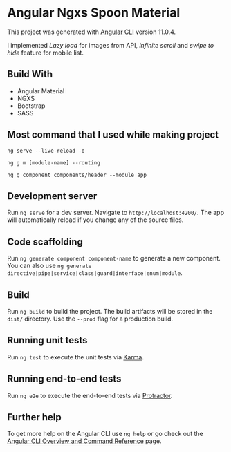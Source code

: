 # Angular Ngxs Spoon Material

This project was generated with [Angular CLI](https://github.com/angular/angular-cli) version 11.0.4.

I implemented _Lazy load_ for images from API, _infinite scroll_ and _swipe to hide_ feature for mobile list.


## Build With
* Angular Material
* NGXS
* Bootstrap
* SASS

## Most command that I used while making project

`ng serve --live-reload -o`

`ng g m [module-name] --routing`

`ng g component components/header --module app`

## Development server

Run `ng serve` for a dev server. Navigate to `http://localhost:4200/`. The app will automatically reload if you change any of the source files.

## Code scaffolding

Run `ng generate component component-name` to generate a new component. You can also use `ng generate directive|pipe|service|class|guard|interface|enum|module`.

## Build

Run `ng build` to build the project. The build artifacts will be stored in the `dist/` directory. Use the `--prod` flag for a production build.

## Running unit tests

Run `ng test` to execute the unit tests via [Karma](https://karma-runner.github.io).

## Running end-to-end tests

Run `ng e2e` to execute the end-to-end tests via [Protractor](http://www.protractortest.org/).

## Further help

To get more help on the Angular CLI use `ng help` or go check out the [Angular CLI Overview and Command Reference](https://angular.io/cli) page.
